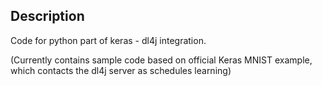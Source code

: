 ## Description

Code for python part of keras - dl4j integration.

(Currently contains sample code based on official Keras MNIST example,
 which contacts the dl4j server as schedules learning)
